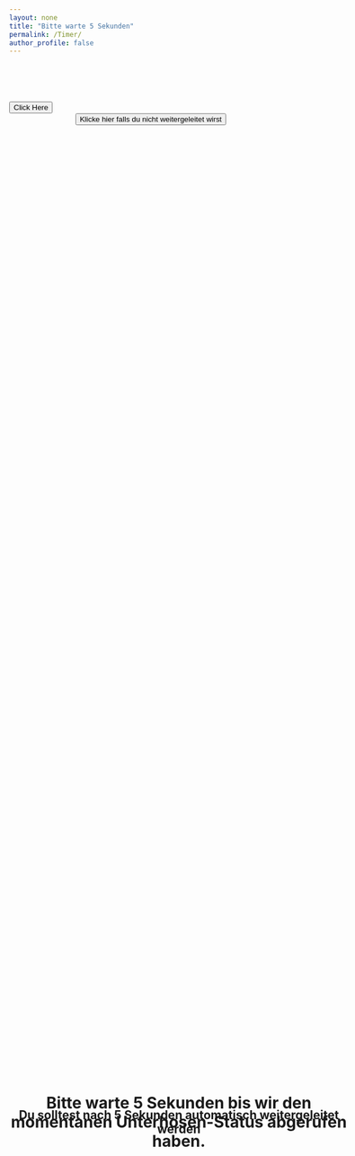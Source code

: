 ```yaml
---
layout: none
title: "Bitte warte 5 Sekunden"
permalink: /Timer/
author_profile: false
---
```

<html lang="de-CH">
<head>
 <title>Bitte warte 5 Sekunden</title>
 <style type="text/css">
  .container {
   margin:0 auto; /* this will center the page */
   width:80%; /*  use your width here */
}
.responsive {
width: 100%;
height: 0;
padding-bottom: 56.25%;
position: relative;
}
.responsive iframe {
position: absolute;
width: 100%;
height: 85%;
}
 </style>
<!-- Global site tag (gtag.js) - Google Analytics -->
<script async src="https://www.googletagmanager.com/gtag/js?id=UA-157295670-1"></script>
<script>
  window.dataLayer = window.dataLayer || [];
  function gtag(){dataLayer.push(arguments);}

  gtag('js', new Date());
  gtag('config', 'UA-157295670-1');
</script>

<style>
body {
  position: relative; /* usually the parent, in this case the body element, has position relative so that the absolute positioned child is positioned relative to it */
  height: 100vh; /* 100% of the viewport height */
  margin: 0; /* recommended */
}

h1 {
 position: absolute; /* taken out of the normal flow of the document */
 top: 50%; /* moved down by 50% of the screen height */
 transform: translateY(-50%); /* moved back up (Y axis) by half of its height to achieve the perfect center */
 width: 100%; /* needs to be defined to keep the default block behavior */
 text-align: center;
 margin: 0; /* again, for perfect center */
}
h2 {
 position: absolute; /* taken out of the normal flow of the document */
 top: 50%; /* moved down by 50% of the screen height */
 transform: translateY(-50%); /* moved back up (Y axis) by half of its height to achieve the perfect center */
 width: 100%; /* needs to be defined to keep the default block behavior */
 text-align: center;
 margin: 0; /* again, for perfect center */
}
</style>


<script>

function refreshPage(){
    window.location.reload();
} 
</script>

</head>

<body>

<h1>Bitte warte 5 Sekunden bis wir den momentanen Unterhosen-Status abgerufen haben.</h1>
<br>
<h2>Du solltest nach 5 Sekunden automatisch weitergeleitet werden</h2>




<br>
<br>
<br>

<button onclick="window.location.href='https://w3docs.com';">
      Click Here
    </button>

<center><button type="submit" onClick="window.location.href='https://janik313.github.io/Flo/';">Klicke hier falls du nicht weitergeleitet wirst</button></center>


</body>